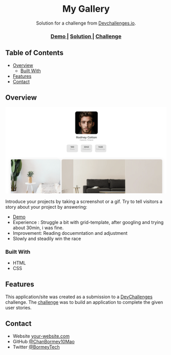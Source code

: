 <!-- Please update value in the {}  -->

<h1 align="center">My Gallery</h1>

<div align="center">
   Solution for a challenge from  <a href="http://devchallenges.io" target="_blank">Devchallenges.io</a>.
</div>

<div align="center">
  <h3>
    <a href="https://chanbormey10mao.github.io/My-Gallery/">
      Demo
    </a>
    <span> | </span>
    <a href="https://github.com/ChanBormey10Mao/My-Gallery">
      Solution
    </a>
    <span> | </span>
    <a href="https://devchallenges.io/challenges/gcbWLxG6wdennelX7b8I">
      Challenge
    </a>
  </h3>
</div>

<!-- TABLE OF CONTENTS -->

## Table of Contents

- [Overview](#overview)
  - [Built With](#built-with)
- [Features](#features)
- [Contact](#contact)

<!-- OVERVIEW -->

## Overview

![screenshot](https://github.com/ChanBormey10Mao/My-Gallery/blob/master/assets/demo.png)

Introduce your projects by taking a screenshot or a gif. Try to tell visitors a story about your project by answering:

- <a href= "https://chanbormey10mao.github.io/My-Gallery/">Demo</a>
- Experience : Struggle a bit with grid-template, after googling and trying about 30min, i was fine.
- Improvement: Reading docuemntation and adjustment
- Slowly and steadily win the race

### Built With

<!-- This section should list any major frameworks that you built your project using. Here are a few examples.-->

- HTML
- CSS

## Features

<!-- List the features of your application or follow the template. Don't share the figma file here :) -->

This application/site was created as a submission to a [DevChallenges](https://devchallenges.io/challenges) challenge. The [challenge](https://devchallenges.io/challenges/gcbWLxG6wdennelX7b8I) was to build an application to complete the given user stories.




## Contact

- Website [your-website.com](https://chanbormey10mao.github.io/My-Gallery/)
- GitHub [@ChanBormey10Mao](https://github.com/ChanBormey10Mao)
- Twitter [@BormeyTech](https://twitter.com/BormeyTech)

